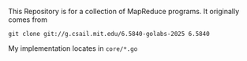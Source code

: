 This Repository is for a collection of MapReduce programs. It originally comes from

`git clone git://g.csail.mit.edu/6.5840-golabs-2025 6.5840`

My implementation locates in `core/*.go`